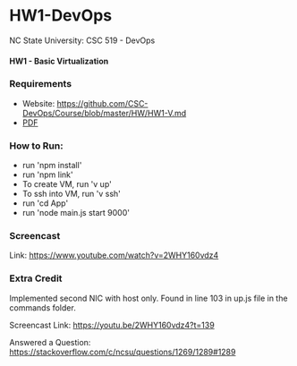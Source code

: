 # HW1-DevOps

NC State University: CSC 519 - DevOps

#### HW1 - Basic Virtualization

### Requirements
- Website: https://github.com/CSC-DevOps/Course/blob/master/HW/HW1-V.md
- [PDF](HW0_requirements.pdf)

### How to Run:
- run 'npm install'
- run 'npm link'
- To create VM, run 'v up'
- To ssh into VM, run 'v ssh'
- run 'cd App'
- run 'node main.js start 9000'

### Screencast

Link: https://www.youtube.com/watch?v=2WHY160vdz4

### Extra Credit

Implemented second NIC with host only. Found in line 103 in up.js file in the commands folder. 

Screencast Link: https://youtu.be/2WHY160vdz4?t=139

Answered a Question: https://stackoverflow.com/c/ncsu/questions/1269/1289#1289
